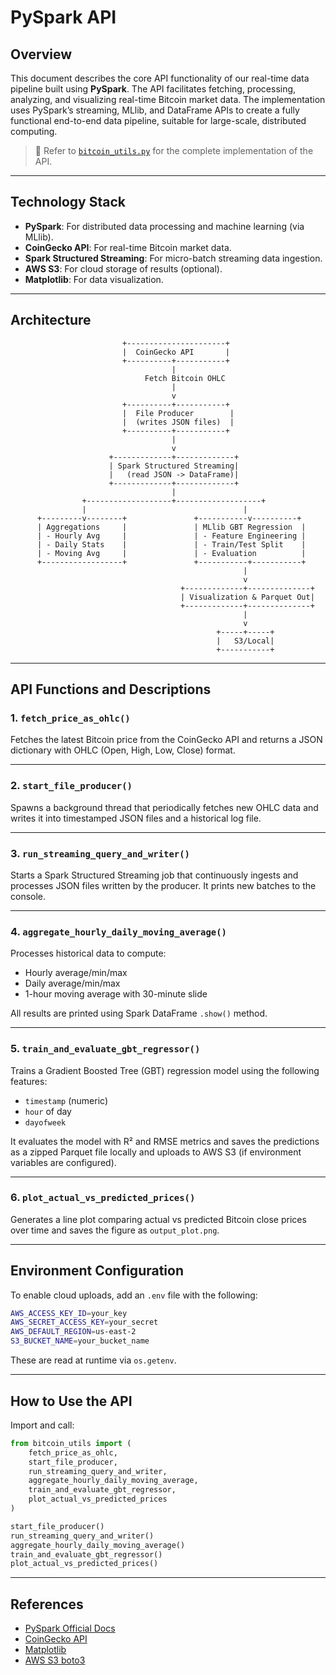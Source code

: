 # PySpark API

## Overview

This document describes the core API functionality of our real-time data pipeline built using **PySpark**. The API facilitates fetching, processing, analyzing, and visualizing real-time Bitcoin market data. The implementation uses PySpark’s streaming, MLlib, and DataFrame APIs to create a fully functional end-to-end data pipeline, suitable for large-scale, distributed computing.

> 🔗 Refer to [`bitcoin_utils.py`](bitcoin_utils.py) for the complete implementation of the API.

---

## Technology Stack

* **PySpark**: For distributed data processing and machine learning (via MLlib).
* **CoinGecko API**: For real-time Bitcoin market data.
* **Spark Structured Streaming**: For micro-batch streaming data ingestion.
* **AWS S3**: For cloud storage of results (optional).
* **Matplotlib**: For data visualization.

---

## Architecture

```
                         +----------------------+
                         |  CoinGecko API       |
                         +----------+-----------+
                                    |
                              Fetch Bitcoin OHLC
                                    |
                                    v
                         +----------+-----------+
                         |  File Producer        |
                         |  (writes JSON files)  |
                         +----------+-----------+
                                    |
                                    v
                      +-------------+-------------+
                      | Spark Structured Streaming|
                      |   (read JSON -> DataFrame)|
                      +-------------+-------------+
                                    |
                +-------------------+-------------------+
                |                                   |
      +---------v--------+               +-----------v----------+
      | Aggregations     |               | MLlib GBT Regression  |
      | - Hourly Avg     |               | - Feature Engineering |
      | - Daily Stats    |               | - Train/Test Split    |
      | - Moving Avg     |               | - Evaluation          |
      +------------------+               +-----------+-----------+
                                                    |
                                                    v
                                      +-------------+--------------+
                                      | Visualization & Parquet Out|
                                      +-------------+--------------+
                                                    |
                                                    v
                                              +-----+-----+
                                              |   S3/Local|
                                              +-----------+
```

---

## API Functions and Descriptions

### 1. `fetch_price_as_ohlc()`

Fetches the latest Bitcoin price from the CoinGecko API and returns a JSON dictionary with OHLC (Open, High, Low, Close) format.

---

### 2. `start_file_producer()`

Spawns a background thread that periodically fetches new OHLC data and writes it into timestamped JSON files and a historical log file.

---

### 3. `run_streaming_query_and_writer()`

Starts a Spark Structured Streaming job that continuously ingests and processes JSON files written by the producer. It prints new batches to the console.

---

### 4. `aggregate_hourly_daily_moving_average()`

Processes historical data to compute:

* Hourly average/min/max
* Daily average/min/max
* 1-hour moving average with 30-minute slide

All results are printed using Spark DataFrame `.show()` method.

---

### 5. `train_and_evaluate_gbt_regressor()`

Trains a Gradient Boosted Tree (GBT) regression model using the following features:

* `timestamp` (numeric)
* `hour` of day
* `dayofweek`

It evaluates the model with R² and RMSE metrics and saves the predictions as a zipped Parquet file locally and uploads to AWS S3 (if environment variables are configured).

---

### 6. `plot_actual_vs_predicted_prices()`

Generates a line plot comparing actual vs predicted Bitcoin close prices over time and saves the figure as `output_plot.png`.

---

## Environment Configuration

To enable cloud uploads, add an `.env` file with the following:

```bash
AWS_ACCESS_KEY_ID=your_key
AWS_SECRET_ACCESS_KEY=your_secret
AWS_DEFAULT_REGION=us-east-2
S3_BUCKET_NAME=your_bucket_name
```

These are read at runtime via `os.getenv`.

---

## How to Use the API

Import and call:

```python
from bitcoin_utils import (
    fetch_price_as_ohlc,
    start_file_producer,
    run_streaming_query_and_writer,
    aggregate_hourly_daily_moving_average,
    train_and_evaluate_gbt_regressor,
    plot_actual_vs_predicted_prices
)

start_file_producer()
run_streaming_query_and_writer()
aggregate_hourly_daily_moving_average()
train_and_evaluate_gbt_regressor()
plot_actual_vs_predicted_prices()
```

---

## References

* [PySpark Official Docs](https://spark.apache.org/docs/latest/api/python/)
* [CoinGecko API](https://www.coingecko.com/en/api)
* [Matplotlib](https://matplotlib.org/)
* [AWS S3 boto3](https://boto3.amazonaws.com/v1/documentation/api/latest/index.html)
